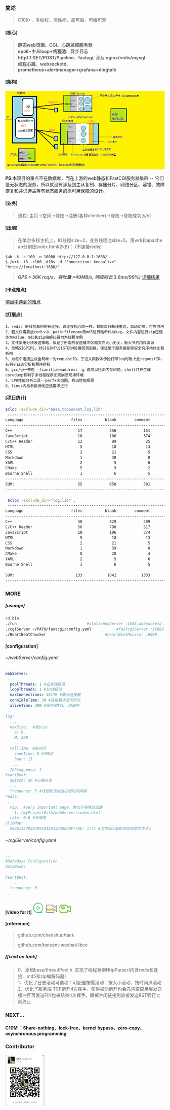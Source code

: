 ### 简述

> C10K+、多线程、高性能，高可靠，可维可测
>
> 

#### [核心]

> **静态web页面、CGI、心跳监控服务器**  
> **epoll+主从loop+线程池**、**异步日志**  
> **http1.1 GET/POST/Pipeline**、**fastcgi**, 涉及 **nginx/redis/mysql**  
> **线程心跳**、**websocketd**、**prometheus+alertmanager+grafana+dingtalk**  


#### [架构]

![arch](./webServer/pages/images/pic/arch1.png)  



**PS**:本项目的重点不在数据库，而在上游的web静态和FastCGI服务器集群 -- 它们是无状态的服务，所以就没有涉及到主从复制、存储分片、网络分区、容错、故障恢复和共识选主等有状态服务的高可用保障的设计。

#### [业务]

> 流程: 主页->空间->登陆->注册(各种checker)->登陆->登陆成功(y/n)

#### [压测]

> 在单台多核主机上，IO线程size=2，业务线程池size=5，用wrk和apache ab分别压index.html(2kB)：
> (不连接redis)

```shell
$ab -k -c 100 -n 10000 http://127.0.0.1:1688/
$./wrk -t3 -c100 -d10s -H "Connection: keepalive" "http://localhost:1688/"
```

> ***QPS > 36K req/s，吞吐量 >40MB/s, 响应时长 3.6ms(99%)***
<a href="https://www.yuque.com/longky/gw0h0i/ulipsg">详细结果<a>


#### [卡点难点]

<a href="https://zlonqi.gitee.io/2021/02/22/note/">项目中遇到的难点</a>

#### [打磨点]
```text
1、redis 是线程单例的长连接，该连接和心跳一样，都能自行断线重连，自动切换，可靠可用
2、若文件需要放redis中，path+filename用md5进行哈希作为key，文件内容进行zip压缩作为value，md5和zip编解码器均为线程单例
3、文件采用分块发送策略，保证了所需的发送缓冲区和文件大小无关，极大节约内存资源
4、忽略SIGPIPE，对SIGINT\SIGTERM设置回调函数，保证整个服务器能够安全有序地终止和析构
5、为每个连接生成全局唯一的requestID，于进入函数体伊始打印log时附上此requestID，有利于日志分析和程序排错
6、gcc/g++开启 -fsanitize=address -g 选项以检测内存问题、shell打开生成coredump有利于多线程程序复现崩溃现场环境
7、CPU性能分析工具--perf+火焰图，找出性能瓶颈
8、linux内核参数调优应适需求进行
```
#### [项目统计]

```bash
$cloc -exclude_dir="base,tcpSocket,log,lib" .
 -------------------------------------------------------------------------------
Language                     files          blank        comment           code
-------------------------------------------------------------------------------
C++                             17            356            151           2744
JavaScript                      10            106            374           1166
C/C++ Header                    12             99             25            481
HTML                             5             18             13            223
CSS                              2             21              5            176
Markdown                         1             38              0            105
YAML                             2              5              6             97
CMake                            5              9              2             42
Bourne Shell                     1              6              5             20
-------------------------------------------------------------------------------
SUM:                            55            658            581           5054
-------------------------------------------------------------------------------

 $cloc -exclude_dir="log,lib" .
 -------------------------------------------------------------------------------
Language                     files          blank        comment           code
-------------------------------------------------------------------------------
C++                             48            829            409           6202
C/C++ Header                    56            798            517           3027
JavaScript                      10            106            374           1166
HTML                             5             18             13            223
CSS                              2             21              5            176
Markdown                         1             39              0            120
CMake                            8             20              4            103
YAML                             2              5              6             97
Bourne Shell                     1              6              5             20
-------------------------------------------------------------------------------
SUM:                           133           1842           1333          11134
-------------------------------------------------------------------------------

```

### MORE

##### [usuage]

```bash
cd bin
./run  								#staticWebServer :1688,websocketd :8000,monitor:8001
./cgiServer ~/PATH/fastcgi/config.yaml           #fastcgiServer :16888
./HeartBeatChecker 							#heartBeatMonitor :8088
```

#### [configuration]
###### ~/webServer/config.yaml

```yaml
webServer:
 ...
  poolThreads: 1 #业务线程池
  loopThreads: 1 #IO线程池
  maxConnections: 10170 #最大连接数
  connIdleTime: 30 #连接最大空闲时长
  aliveTime: 300 #服务器TTL，测试用
...
log:
  ...
  maxSize:	#按size
    G: 0
    M: 200
    ...
  rollTime:	#按时间
    zoneTime: 8 #东8区
    hour: 13
   ...
  IOFrequency: 3
heartBeat:
  switch: on #心跳开关
  ...
  frequency: 5 #线程轮流发送心跳时间间隔
redis:
 ...
  vip:	#very important page，类似于布隆过滤器
    1: /myProjectPath/webServer/index.html
  rate: 0.6	#压缩率
zlibMap:
  592A11E79283991D4ED33D2086DF77AE: 1771 #文件md5值和对应的原文件大小
```

###### ~/cgiServer/config.yaml

```yaml
...
#DataBase Configuration
dataBase:
  ...
heartBeat:
  ...
  frequency: 5
...
```

#### [video for it]<a href="https://zlonqi.gitee.io/2020/02/11/lonky-pretty-server/"><img src="./webServer/pages/images/pic/video2.png" alt="video"><img src="./webServer/pages/images/pic/video1.png" alt="video"><img src="./webServer/pages/images/pic/video3.png" alt="video"></a>

#### [reference]

> github.com/chenshuo/tank  
>
> github.com/tencent-wechat/libco

##### [fixed on tank]

> 0、添加base/threadPool.h ,实现了线程单例HttpParser(内含redis长连接、md5和zip编解码器)  
> 1、优化了日志滚动可选项：可配置按需滚动：按大小滚动、按时间点滚动  
> 2、优化了服务端 TCP断开4次挥手，使得被动断开也会先清空应用层发送缓冲区再发送FIN包来结束4次挥手，踢掉空闲链接则直接发送RST强行立刻终止  

### NEXT...
#### C10M ：Share-nothing、lock-free、kernel bypass、zero-copy、asynchronous programming

### Contributor

<a href="https://zlonqi.gitee.io/"><img src="./webServer/pages/images/pic/wechart.png" alt="video"></a>

